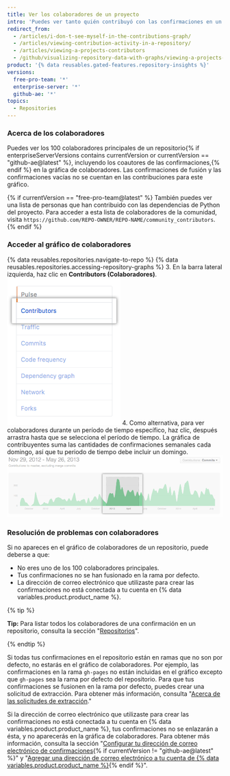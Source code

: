 ```yaml
---
title: Ver los colaboradores de un proyecto
intro: 'Puedes ver tanto quién contribuyó con las confirmaciones en un repositorio{% if currentVersion == "free-pro-team@latest" %}, como sus dependencias{% endif %}.'
redirect_from:
  - /articles/i-don-t-see-myself-in-the-contributions-graph/
  - /articles/viewing-contribution-activity-in-a-repository/
  - /articles/viewing-a-projects-contributors
  - /github/visualizing-repository-data-with-graphs/viewing-a-projects-contributors
product: '{% data reusables.gated-features.repository-insights %}'
versions:
  free-pro-team: '*'
  enterprise-server: '*'
  github-ae: '*'
topics:
  - Repositories
---
```


### Acerca de los colaboradores

Puedes ver los 100 colaboradores principales de un repositorio{% if enterpriseServerVersions contains currentVersion or currentVersion == "github-ae@latest" %}, incluyendo los coautores de las confirmaciones,{% endif %} en la gráfica de colaboradores. Las confirmaciones de fusión y las confirmaciones vacías no se cuentan en las contribuciones para este gráfico.

{% if currentVersion == "free-pro-team@latest" %}
También puedes ver una lista de personas que han contribuido con las dependencias de Python del proyecto. Para acceder a esta lista de colaboradores de la comunidad, visita `https://github.com/REPO-OWNER/REPO-NAME/community_contributors`.
{% endif %}

### Acceder al gráfico de colaboradores

{% data reusables.repositories.navigate-to-repo %}
{% data reusables.repositories.accessing-repository-graphs %}
3. En la barra lateral izquierda, haz clic en **Contributors (Colaboradores)**. ![Pestaña de colaboradores](/assets/images/help/graphs/contributors_tab.png)
4. Como alternativa, para ver colaboradores durante un período de tiempo específico, haz clic, después arrastra hasta que se selecciona el período de tiempo. La gráfica de contribuyentes suma las cantidades de confirmaciones semanales cada domingo, así que tu periodo de tiempo debe incluir un domingo. ![Rango de tiempo seleccionado en el gráfico de colaboradores](/assets/images/help/graphs/repo_contributors_click_drag_graph.png)

### Resolución de problemas con colaboradores

Si no apareces en el gráfico de colaboradores de un repositorio, puede deberse a que:
- No eres uno de los 100 colaboradores principales.
- Tus confirmaciones no se han fusionado en la rama por defecto.
- La dirección de correo electrónico que utilizaste para crear las confirmaciones no está conectada a tu cuenta en {% data variables.product.product_name %}.

{% tip %}

**Tip:** Para listar todos los colaboradores de una confirmación en un repositorio, consulta la sección "[Repositorios](/rest/reference/repos#list-contributors)".

{% endtip %}

Si todas tus confirmaciones en el repositorio están en ramas que no son por defecto, no estarás en el gráfico de colaboradores. Por ejemplo, las confirmaciones en la rama `gh-pages` no están incluidas en el gráfico excepto que `gh-pages` sea la rama por defecto del repositorio. Para que tus confirmaciones se fusionen en la rama por defecto, puedes crear una solicitud de extracción. Para obtener más información, consulta "[Acerca de las solicitudes de extracción](/articles/about-pull-requests)."

Si la dirección de correo electrónico que utilizaste para crear las confirmaciones no está conectada a tu cuenta en {% data variables.product.product_name %}, tus confirmaciones no se enlazarán a ésta, y no aparecerás en la gráfica de colaboradores. Para obtener más información, consulta la sección "[Configurar tu dirección de correo electrónico de confirmaciones](/articles/setting-your-commit-email-address){% if currentVersion != "github-ae@latest" %}" y "[Agregar una dirección de correo electrónico a tu cuenta de {% data variables.product.product_name %}](/articles/adding-an-email-address-to-your-github-account){% endif %}".
